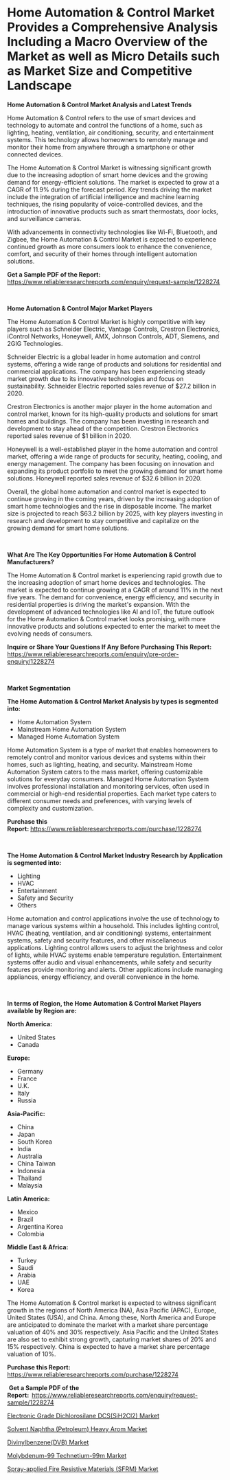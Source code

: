 <p><h1>Home Automation & Control Market Provides a Comprehensive Analysis Including a Macro Overview of the Market as well as Micro Details such as Market Size and Competitive Landscape</h1></p><p><strong>Home Automation & Control Market Analysis and Latest Trends</strong></p>
<p><p>Home Automation & Control refers to the use of smart devices and technology to automate and control the functions of a home, such as lighting, heating, ventilation, air conditioning, security, and entertainment systems. This technology allows homeowners to remotely manage and monitor their home from anywhere through a smartphone or other connected devices.</p><p>The Home Automation & Control Market is witnessing significant growth due to the increasing adoption of smart home devices and the growing demand for energy-efficient solutions. The market is expected to grow at a CAGR of 11.9% during the forecast period. Key trends driving the market include the integration of artificial intelligence and machine learning techniques, the rising popularity of voice-controlled devices, and the introduction of innovative products such as smart thermostats, door locks, and surveillance cameras.</p><p>With advancements in connectivity technologies like Wi-Fi, Bluetooth, and Zigbee, the Home Automation & Control Market is expected to experience continued growth as more consumers look to enhance the convenience, comfort, and security of their homes through intelligent automation solutions.</p></p>
<p><strong>Get a Sample PDF of the Report:&nbsp;</strong> <a href="https://www.reliableresearchreports.com/enquiry/request-sample/1228274">https://www.reliableresearchreports.com/enquiry/request-sample/1228274</a></p>
<p>&nbsp;</p>
<p><strong>Home Automation & Control Major Market Players</strong></p>
<p><p>The Home Automation & Control Market is highly competitive with key players such as Schneider Electric, Vantage Controls, Crestron Electronics, iControl Networks, Honeywell, AMX, Johnson Controls, ADT, Siemens, and 2GIG Technologies.</p><p>Schneider Electric is a global leader in home automation and control systems, offering a wide range of products and solutions for residential and commercial applications. The company has been experiencing steady market growth due to its innovative technologies and focus on sustainability. Schneider Electric reported sales revenue of $27.2 billion in 2020.</p><p>Crestron Electronics is another major player in the home automation and control market, known for its high-quality products and solutions for smart homes and buildings. The company has been investing in research and development to stay ahead of the competition. Crestron Electronics reported sales revenue of $1 billion in 2020.</p><p>Honeywell is a well-established player in the home automation and control market, offering a wide range of products for security, heating, cooling, and energy management. The company has been focusing on innovation and expanding its product portfolio to meet the growing demand for smart home solutions. Honeywell reported sales revenue of $32.6 billion in 2020.</p><p>Overall, the global home automation and control market is expected to continue growing in the coming years, driven by the increasing adoption of smart home technologies and the rise in disposable income. The market size is projected to reach $63.2 billion by 2025, with key players investing in research and development to stay competitive and capitalize on the growing demand for smart home solutions.</p></p>
<p>&nbsp;</p>
<p><strong>What Are The Key Opportunities For Home Automation & Control Manufacturers?</strong></p>
<p><p>The Home Automation & Control market is experiencing rapid growth due to the increasing adoption of smart home devices and technologies. The market is expected to continue growing at a CAGR of around 11% in the next five years. The demand for convenience, energy efficiency, and security in residential properties is driving the market's expansion. With the development of advanced technologies like AI and IoT, the future outlook for the Home Automation & Control market looks promising, with more innovative products and solutions expected to enter the market to meet the evolving needs of consumers.</p></p>
<p><strong>Inquire or Share Your Questions If Any Before Purchasing This Report:</strong> <a href="https://www.reliableresearchreports.com/enquiry/pre-order-enquiry/1228274">https://www.reliableresearchreports.com/enquiry/pre-order-enquiry/1228274</a></p>
<p>&nbsp;</p>
<p><strong>Market Segmentation</strong></p>
<p><strong>The Home Automation & Control Market Analysis by types is segmented into:</strong></p>
<p><ul><li>Home Automation System</li><li>Mainstream Home Automation System</li><li>Managed Home Automation System</li></ul></p>
<p><p>Home Automation System is a type of market that enables homeowners to remotely control and monitor various devices and systems within their homes, such as lighting, heating, and security. Mainstream Home Automation System caters to the mass market, offering customizable solutions for everyday consumers. Managed Home Automation System involves professional installation and monitoring services, often used in commercial or high-end residential properties. Each market type caters to different consumer needs and preferences, with varying levels of complexity and customization.</p></p>
<p><strong>Purchase this Report:&nbsp;</strong><a href="https://www.reliableresearchreports.com/purchase/1228274">https://www.reliableresearchreports.com/purchase/1228274</a></p>
<p>&nbsp;</p>
<p><strong>The Home Automation & Control Market Industry Research by Application is segmented into:</strong></p>
<p><ul><li>Lighting</li><li>HVAC</li><li>Entertainment</li><li>Safety and Security</li><li>Others</li></ul></p>
<p><p>Home automation and control applications involve the use of technology to manage various systems within a household. This includes lighting control, HVAC (heating, ventilation, and air conditioning) systems, entertainment systems, safety and security features, and other miscellaneous applications. Lighting control allows users to adjust the brightness and color of lights, while HVAC systems enable temperature regulation. Entertainment systems offer audio and visual enhancements, while safety and security features provide monitoring and alerts. Other applications include managing appliances, energy efficiency, and overall convenience in the home.</p></p>
<p>&nbsp;</p>
<p><strong>In terms of Region, the Home Automation & Control Market Players available by Region are:</strong></p>
<p>
    <p> <strong> North America: </strong>
        <ul>
            <li>United States</li>
            <li>Canada</li>
        </ul>
        </p> 
    <p> <strong> Europe: </strong>
        <ul>
            <li>Germany</li>
            <li>France</li>
            <li>U.K.</li>
            <li>Italy</li>
            <li>Russia</li>
        </ul>
        </p> 
    <p> <strong> Asia-Pacific: </strong>
        <ul>
            <li>China</li>
            <li>Japan</li>
            <li>South Korea</li>
            <li>India</li>
            <li>Australia</li>
            <li>China Taiwan</li>
            <li>Indonesia</li>
            <li>Thailand</li>
            <li>Malaysia</li>
        </ul>
        </p> 
    <p> <strong> Latin America: </strong>
        <ul>
            <li>Mexico</li>
            <li>Brazil</li>
            <li>Argentina Korea</li>
            <li>Colombia</li>
        </ul>
        </p> 
    <p> <strong> Middle East & Africa: </strong>
        <ul>
            <li>Turkey</li>
            <li>Saudi</li>
            <li>Arabia</li>
            <li>UAE</li>
            <li>Korea</li>
        </ul>
    </p>
    </p>
<p><p>The Home Automation & Control market is expected to witness significant growth in the regions of North America (NA), Asia Pacific (APAC), Europe, United States (USA), and China. Among these, North America and Europe are anticipated to dominate the market with a market share percentage valuation of 40% and 30% respectively. Asia Pacific and the United States are also set to exhibit strong growth, capturing market shares of 20% and 15% respectively. China is expected to have a market share percentage valuation of 10%.</p></p>
<p><strong>Purchase this Report: </strong><a href="https://www.reliableresearchreports.com/purchase/1228274">https://www.reliableresearchreports.com/purchase/1228274</a></p>
<p>&nbsp;<strong>Get a Sample PDF of the Report:&nbsp;&nbsp;</strong><a href="https://www.reliableresearchreports.com/enquiry/request-sample/1228274">https://www.reliableresearchreports.com/enquiry/request-sample/1228274</a></p>
<p><strong></strong></p>
<p><p><a href="https://medium.com/@floyziemann8756/electronic-grade-dichlorosilane-dcs-sih2cl2-market-outlook-industry-overview-and-forecast-2024-7ba206f001cf">Electronic Grade Dichlorosilane DCS(SiH2Cl2) Market</a></p><p><a href="https://medium.com/@floyziemann8756/solvent-naphtha-petroleum-heavy-arom-market-analysis-and-sze-forecasted-for-period-from-2024-to-4ca825f01b40">Solvent Naphtha (Petroleum) Heavy Arom Market</a></p><p><a href="https://medium.com/@floyziemann8756/divinylbenzene-dvb-market-size-market-outlook-and-market-forecast-2024-to-2031-dfe6c18e1814">Divinylbenzene(DVB) Market</a></p><p><a href="https://medium.com/@floyziemann8756/molybdenum-99-technetium-99m-market-analysis-and-sze-forecasted-for-period-from-2024-to-2031-2d74f174ac35">Molybdenum-99 Technetium-99m Market</a></p><p><a href="https://medium.com/@floyziemann8756/spray-applied-fire-resistive-materials-sfrm-market-insight-market-trends-growth-forecasted-d2a692f86a39">Spray-applied Fire Resistive Materials (SFRM) Market</a></p></p>